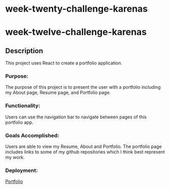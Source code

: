 # week-twenty-challenge-karenas

# week-twelve-challenge-karenas
## Description
This project uses React to create a portfolio application.

### Purpose:

The purpose of this project is to present the user with a portfolio including my About page, Resume page, and Portfolio page.

### Functionality:

Users can use the navigation bar to navigate between pages of this portfolio app.  


### Goals Accomplished:

Users are able to view my Resume, About and Portfolio. The portfolio page includes links to some of my github repositories which I think best represent my work.



### Deployment:

[Portfolio]()


